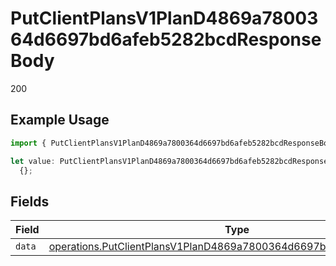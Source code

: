 # PutClientPlansV1PlanD4869a7800364d6697bd6afeb5282bcdResponseBody

200

## Example Usage

```typescript
import { PutClientPlansV1PlanD4869a7800364d6697bd6afeb5282bcdResponseBody } from "@dhaba/safepay-ts/models/operations";

let value: PutClientPlansV1PlanD4869a7800364d6697bd6afeb5282bcdResponseBody =
  {};
```

## Fields

| Field                                                                                                                                                      | Type                                                                                                                                                       | Required                                                                                                                                                   | Description                                                                                                                                                |
| ---------------------------------------------------------------------------------------------------------------------------------------------------------- | ---------------------------------------------------------------------------------------------------------------------------------------------------------- | ---------------------------------------------------------------------------------------------------------------------------------------------------------- | ---------------------------------------------------------------------------------------------------------------------------------------------------------- |
| `data`                                                                                                                                                     | [operations.PutClientPlansV1PlanD4869a7800364d6697bd6afeb5282bcdData](../../models/operations/putclientplansv1pland4869a7800364d6697bd6afeb5282bcddata.md) | :heavy_minus_sign:                                                                                                                                         | N/A                                                                                                                                                        |